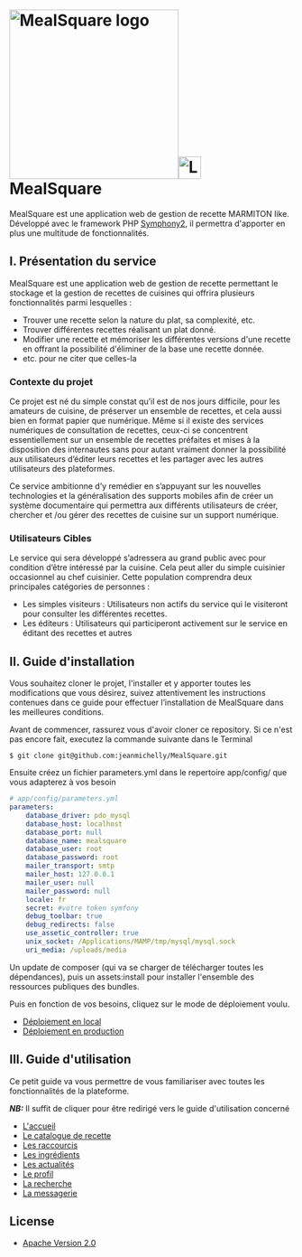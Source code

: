 
<img alt="MealSquare logo" width="300px" src="http://img11.hostingpics.net/pics/266409logo.png"><img src="http://dab1nmslvvntp.cloudfront.net/wp-content/uploads/2014/12/1418948033symfony-logo.png" alt="Logo Foodsquare" width="40px"/>
MealSquare
========================

MealSquare est une application web de gestion de recette MARMITON like. Développé avec le framework PHP [Symphony2](http://symfony.com/), il permettra d'apporter en plus une multitude de fonctionnalités.


## I. Présentation du service

MealSquare est une application web de gestion de recette permettant le stockage et la gestion de recettes de cuisines qui offrira plusieurs fonctionnalités parmi lesquelles : 
- Trouver une recette selon la nature du plat, sa complexité, etc. 
- Trouver différentes recettes réalisant un plat donné. 
- Modifier une recette et mémoriser les différentes versions d'une recette en offrant la possibilité d'éliminer de la base une recette donnée.
- etc. pour ne citer que celles-la

### Contexte du projet
	
   Ce projet est né du simple constat qu’il est de nos jours difficile, pour les amateurs de cuisine, de préserver un ensemble de recettes, et cela aussi bien en format papier que numérique. Même si il existe des services numériques de consultation de recettes, ceux-ci se concentrent essentiellement sur un ensemble de recettes préfaites et mises à la disposition des internautes sans pour autant vraiment donner la possibilité aux utilisateurs d’éditer leurs recettes et les partager avec les autres utilisateurs des plateformes. 

   Ce service ambitionne d’y remédier en s’appuyant sur les nouvelles technologies et la généralisation des supports mobiles afin de créer un système documentaire qui permettra aux différents utilisateurs de créer, chercher et /ou gérer des recettes de cuisine sur un support numérique. 

### Utilisateurs Cibles

Le service qui sera développé s’adressera au grand public avec pour condition d’être intéressé par la cuisine. Cela peut aller du simple cuisinier occasionnel au chef cuisinier.
Cette population comprendra deux principales catégories de personnes :
- Les simples visiteurs : Utilisateurs non actifs du service qui le visiteront pour consulter les différentes recettes.
- Les éditeurs : Utilisateurs qui participeront activement sur le service en éditant des recettes et autres

## II. Guide d'installation

Vous souhaitez cloner le projet, l'installer et y apporter toutes les modifications que vous désirez, suivez attentivement les instructions contenues dans ce guide pour effectuer l’installation de MealSquare dans les meilleures conditions.

Avant de commencer, rassurez vous d'avoir cloner ce repository. Si ce n'est pas encore fait, executez la commande suivante dans le Terminal
``` linux
$ git clone git@github.com:jeanmichelly/MealSquare.git
``` 

Ensuite créez un fichier parameters.yml dans le repertoire app/config/ que vous adapterez à vos besoin
```yml
# app/config/parameters.yml
parameters:
    database_driver: pdo_mysql
    database_host: localhost
    database_port: null
    database_name: mealsquare
    database_user: root
    database_password: root
    mailer_transport: smtp
    mailer_host: 127.0.0.1
    mailer_user: null
    mailer_password: null
    locale: fr
    secret: #votre token symfony
    debug_toolbar: true
    debug_redirects: false
    use_assetic_controller: true
    unix_socket: /Applications/MAMP/tmp/mysql/mysql.sock
    uri_media: /uploads/media
````

Un update de composer (qui va se charger de télécharger toutes les dépendances), puis un assets:install pour installer l'ensemble des ressources publiques des bundles.

Puis en fonction de vos besoins, cliquez sur le mode de déploiement voulu.

- [Déploiement en local](https://github.com/jeanmichelly/MealSquare/wiki/Deploiement-en-local)
- [Déploiement en production](https://github.com/jeanmichelly/MealSquare/wiki/D%C3%A9ploiement-en-Production)



## III. Guide d'utilisation

Ce petit guide va vous permettre de vous
familiariser avec toutes les fonctionnalités de la plateforme. 

***NB:*** Il suffit de cliquer pour être redirigé vers le guide d'utilisation concerné

- [L'accueil](https://github.com/jeanmichelly/MealSquare/wiki/L'accueil)
- [Le catalogue de recette](https://github.com/jeanmichelly/MealSquare/wiki/Le-catalogue-de-recette)
- [Les raccourcis](https://github.com/jeanmichelly/MealSquare/wiki/Les-raccourcis)
- [Les ingrédients](https://github.com/jeanmichelly/MealSquare/wiki/Les-ingr%C3%A9dients)
- [Les actualités](https://github.com/jeanmichelly/MealSquare/wiki/Les-actualit%C3%A9s)
- [Le profil](https://github.com/jeanmichelly/MealSquare/wiki/Le-profil)
- [La recherche](https://github.com/jeanmichelly/MealSquare/wiki/La-recherche)
- [La messagerie](https://github.com/jeanmichelly/MealSquare/wiki/La-messagerie)

## License

* [Apache Version 2.0](http://www.apache.org/licenses/LICENSE-2.0.html)
